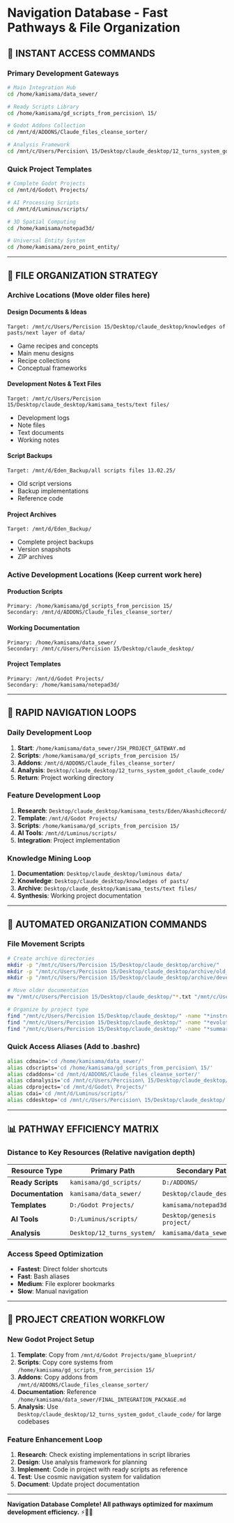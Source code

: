 # Navigation Database - Fast Pathways & File Organization

## 🚀 INSTANT ACCESS COMMANDS

### **Primary Development Gateways**
```bash
# Main Integration Hub
cd /home/kamisama/data_sewer/

# Ready Scripts Library  
cd /home/kamisama/gd_scripts_from_percision\ 15/

# Godot Addons Collection
cd /mnt/d/ADDONS/Claude_files_cleanse_sorter/

# Analysis Framework
cd /mnt/c/Users/Percision\ 15/Desktop/claude_desktop/12_turns_system_godot_claude_code/
```

### **Quick Project Templates**
```bash
# Complete Godot Projects
cd /mnt/d/Godot\ Projects/

# AI Processing Scripts
cd /mnt/d/Luminus/scripts/

# 3D Spatial Computing
cd /home/kamisama/notepad3d/

# Universal Entity System
cd /home/kamisama/zero_point_entity/
```

---

## 📁 FILE ORGANIZATION STRATEGY

### **Archive Locations** (Move older files here)

#### **Design Documents & Ideas**
```
Target: /mnt/c/Users/Percision 15/Desktop/claude_desktop/knowledges of pasts/next layer of data/
```
- Game recipes and concepts
- Main menu designs
- Recipe collections
- Conceptual frameworks

#### **Development Notes & Text Files**
```
Target: /mnt/c/Users/Percision 15/Desktop/claude_desktop/kamisama_tests/text files/
```
- Development logs
- Note files
- Text documents
- Working notes

#### **Script Backups**
```
Target: /mnt/d/Eden_Backup/all scripts files 13.02.25/
```
- Old script versions
- Backup implementations
- Reference code

#### **Project Archives**
```
Target: /mnt/d/Eden_Backup/
```
- Complete project backups
- Version snapshots
- ZIP archives

### **Active Development Locations** (Keep current work here)

#### **Production Scripts**
```
Primary: /home/kamisama/gd_scripts_from_percision 15/
Secondary: /mnt/d/ADDONS/Claude_files_cleanse_sorter/
```

#### **Working Documentation**
```
Primary: /home/kamisama/data_sewer/
Secondary: /mnt/c/Users/Percision 15/Desktop/claude_desktop/
```

#### **Project Templates**
```
Primary: /mnt/d/Godot Projects/
Secondary: /home/kamisama/notepad3d/
```

---

## 🎯 RAPID NAVIGATION LOOPS

### **Daily Development Loop**
1. **Start**: `/home/kamisama/data_sewer/JSH_PROJECT_GATEWAY.md`
2. **Scripts**: `/home/kamisama/gd_scripts_from_percision 15/`
3. **Addons**: `/mnt/d/ADDONS/Claude_files_cleanse_sorter/`
4. **Analysis**: `Desktop/claude_desktop/12_turns_system_godot_claude_code/`
5. **Return**: Project working directory

### **Feature Development Loop**
1. **Research**: `Desktop/claude_desktop/kamisama_tests/Eden/AkashicRecord/`
2. **Template**: `/mnt/d/Godot Projects/`
3. **Scripts**: `/home/kamisama/gd_scripts_from_percision 15/`
4. **AI Tools**: `/mnt/d/Luminus/scripts/`
5. **Integration**: Project implementation

### **Knowledge Mining Loop**
1. **Documentation**: `Desktop/claude_desktop/luminous data/`
2. **Knowledge**: `Desktop/claude_desktop/knowledges of pasts/`
3. **Archive**: `Desktop/claude_desktop/kamisama_tests/text files/`
4. **Synthesis**: Working project documentation

---

## 🔄 AUTOMATED ORGANIZATION COMMANDS

### **File Movement Scripts**
```bash
# Create archive directories
mkdir -p "/mnt/c/Users/Percision 15/Desktop/claude_desktop/archive/"
mkdir -p "/mnt/c/Users/Percision 15/Desktop/claude_desktop/archive/old_docs/"
mkdir -p "/mnt/c/Users/Percision 15/Desktop/claude_desktop/archive/development_notes/"

# Move older documentation
mv "/mnt/c/Users/Percision 15/Desktop/claude_desktop/"*.txt "/mnt/c/Users/Percision 15/Desktop/claude_desktop/archive/old_docs/" 2>/dev/null

# Organize by project type
find "/mnt/c/Users/Percision 15/Desktop/claude_desktop/" -name "*instructions*" -type f
find "/mnt/c/Users/Percision 15/Desktop/claude_desktop/" -name "*evolution*" -type f
find "/mnt/c/Users/Percision 15/Desktop/claude_desktop/" -name "*summary*" -type f
```

### **Quick Access Aliases** (Add to .bashrc)
```bash
alias cdmain='cd /home/kamisama/data_sewer/'
alias cdscripts='cd /home/kamisama/gd_scripts_from_percision\ 15/'
alias cdaddons='cd /mnt/d/ADDONS/Claude_files_cleanse_sorter/'
alias cdanalysis='cd /mnt/c/Users/Percision\ 15/Desktop/claude_desktop/12_turns_system_godot_claude_code/'
alias cdprojects='cd /mnt/d/Godot\ Projects/'
alias cdai='cd /mnt/d/Luminus/scripts/'
alias cddesktop='cd /mnt/c/Users/Percision\ 15/Desktop/claude_desktop/'
```

---

## 📊 PATHWAY EFFICIENCY MATRIX

### **Distance to Key Resources** (Relative navigation depth)

| Resource Type | Primary Path | Secondary Path | Archive Path |
|---------------|--------------|----------------|--------------|
| **Ready Scripts** | `kamisama/gd_scripts/` | `D:/ADDONS/` | `D:/Eden_Backup/` |
| **Documentation** | `kamisama/data_sewer/` | `Desktop/claude_desktop/` | `Desktop/knowledges/` |
| **Templates** | `D:/Godot Projects/` | `kamisama/notepad3d/` | `Desktop/kamisama_tests/` |
| **AI Tools** | `D:/Luminus/scripts/` | `Desktop/genesis project/` | `kamisama/fruid_of_gardn/` |
| **Analysis** | `Desktop/12_turns_system/` | `kamisama/data_sewer/` | `Desktop/instructions/` |

### **Access Speed Optimization**
- **Fastest**: Direct folder shortcuts
- **Fast**: Bash aliases 
- **Medium**: File explorer bookmarks
- **Slow**: Manual navigation

---

## 🎯 PROJECT CREATION WORKFLOW

### **New Godot Project Setup**
1. **Template**: Copy from `/mnt/d/Godot Projects/game_blueprint/`
2. **Scripts**: Copy core systems from `/home/kamisama/gd_scripts_from_percision 15/`
3. **Addons**: Copy addons from `/mnt/d/ADDONS/Claude_files_cleanse_sorter/`
4. **Documentation**: Reference `/home/kamisama/data_sewer/FINAL_INTEGRATION_PACKAGE.md`
5. **Analysis**: Use `Desktop/claude_desktop/12_turns_system_godot_claude_code/` for large codebases

### **Feature Enhancement Loop**
1. **Research**: Check existing implementations in script libraries
2. **Design**: Use analysis framework for planning
3. **Implement**: Code in project with ready scripts as reference
4. **Test**: Use cosmic navigation system for validation
5. **Document**: Update project documentation

---

**Navigation Database Complete! All pathways optimized for maximum development efficiency.** ⚡🚀🌟